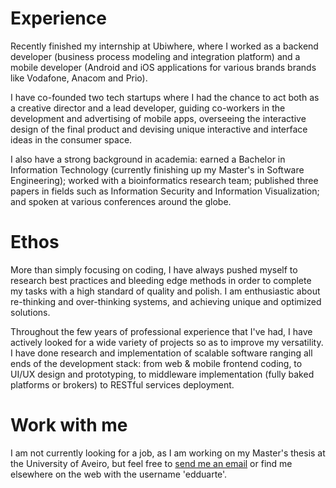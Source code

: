 
# Experience

Recently finished my internship at Ubiwhere, where I worked as a backend
developer (business process modeling and integration platform) and a mobile
developer (Android and iOS applications for various brands brands like
Vodafone, Anacom and Prio).

I have co-founded two tech startups where I had the chance to act both as a
creative director and a lead developer, guiding co-workers in the development
and advertising of mobile apps, overseeing the interactive design of the final
product and devising unique interactive and interface ideas in the consumer
space.

I also have a strong background in academia: earned a Bachelor in Information
Technology (currently finishing up my Master's in Software Engineering); worked
with a bioinformatics research team; published three papers in fields such as
Information Security and Information Visualization; and spoken at various
conferences around the globe.

# Ethos

More than simply focusing on coding, I have always pushed myself to research
best practices and bleeding edge methods in order to complete my tasks with a
high standard of quality and polish. I am enthusiastic about re-thinking and
over-thinking systems, and achieving unique and optimized solutions.

Throughout the few years of professional experience that I've had, I have
actively looked for a wide variety of projects so as to improve my versatility.
I have done research and implementation of scalable software ranging all ends
of the development stack: from web & mobile frontend coding, to UI/UX design
and prototyping, to middleware implementation (fully baked platforms or
brokers) to RESTful services deployment.

# Work with me

I am not currently looking for a job, as I am working on my Master's thesis at
the University of Aveiro, but feel free to [send me an
email](mailto:hi@edduarte.com) or find me elsewhere on the web with the
username 'edduarte'.
